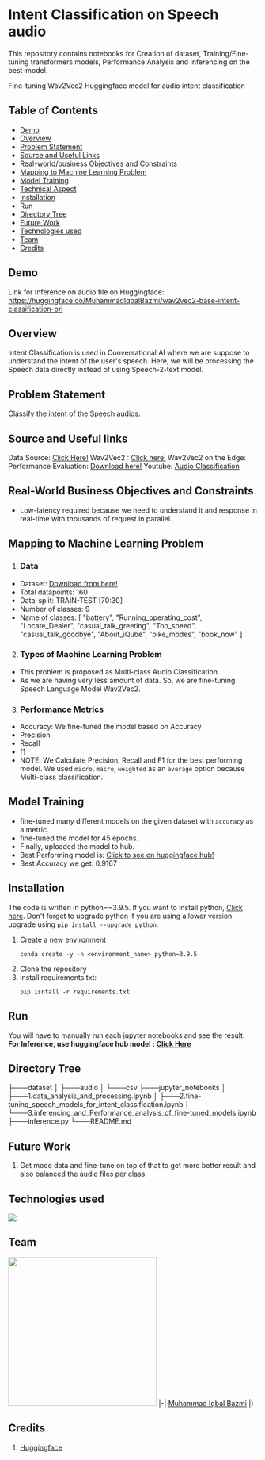 # Intent Classification on Speech audio

This repository contains notebooks for Creation of dataset, Training/Fine-tuning transformers models, Performance Analysis and Inferencing on the best-model.

Fine-tuning Wav2Vec2 Huggingface model for audio intent classification

## Table of Contents
* [Demo](#demo)
* [Overview](#overview)
* [Problem Statement](#problem-statement)
* [Source and Useful Links](#source-and-useful-links)
* [Real-world/business Objectives and Constraints](#real-world-business-objectives-and-constraints)
* [Mapping to Machine Learning Problem](#mapping-to-machine-learning-problem)
* [Model Training](#model-training)
* [Technical Aspect](#technical-aspect)
* [Installation](#installation)
* [Run](#run)
* [Directory Tree](#directory-tree)
* [Future Work](#future-work)
* [Technologies used](#technologies-used)
* [Team](#team)
* [Credits](#credits)

## Demo

Link for Inference on audio file on Huggingface: https://huggingface.co/MuhammadIqbalBazmi/wav2vec2-base-intent-classification-ori

## Overview
Intent Classification is used in Conversational AI where we are suppose to understand the intent of the user's speech. Here, we will be processing the Speech data directly instead of using Speech-2-text model.


## Problem Statement
Classify the intent of the Speech audios.

## Source and Useful links
Data Source: [Click Here!](https://huggingface.co/datasets/MuhammadIqbalBazmi/intent-dataset)
Wav2Vec2 : [Click here!](https://ai.facebook.com/blog/wav2vec-20-learning-the-structure-of-speech-from-raw-audio/)
Wav2Vec2 on the Edge: Performance Evaluation: [Download here!](https://arxiv.org/pdf/2202.05993.pdf)
Youtube: [Audio Classification](https://www.youtube.com/watch?v=iuvDLKql3yk&ab_channel=JulienSimon)


## Real-World Business Objectives and Constraints
* Low-latency required because we need to understand it and response in real-time with thousands of request in parallel.

## Mapping to Machine Learning Problem 
1. ### Data
  * Dataset: [Download from here!](https://huggingface.co/datasets/MuhammadIqbalBazmi/intent-dataset)
  * Total datapoints: 160
  * Data-split: TRAIN-TEST \[70:30\]
  * Number of classes: 9
  * Name of classes: 
     \[
     "battery", 
     "Running_operating_cost", 
     "Locate_Dealer", 
     "casual_talk_greeting",
     "Top_speed", 
     "casual_talk_goodbye",
     "About_iQube", 
     "bike_modes",
     "book_now"
     ]
     
2. ### Types of Machine Learning Problem
  * This problem is proposed as Multi-class Audio Classification.
  * As we are having very less amount of data. So, we are fine-tuning Speech Language Model Wav2Vec2.

3. ### Performance Metrics
  * Accuracy: We fine-tuned the model based on Accuracy
  * Precision
  * Recall
  * f1
  * NOTE: We Calculate Precision, Recall and F1 for the best performing model. We used `micro`, `macro`, `weighted` as an `average` option because Multi-class classification.

## Model Training
  * fine-tuned many different models on the given dataset with `accuracy` as a metric.
  * fine-tuned the model for 45 epochs.
  * Finally, uploaded the model to hub.
  * Best Performing model is: [Click to see on huggingface hub!](https://huggingface.co/MuhammadIqbalBazmi/wav2vec2-base-intent-classification-ori)
  * Best Accuracy we get: 0.9167


## Installation
The code is written in python==3.9.5. If you want to install python,  [Click here](https://www.python.org/downloads/). Don't forget to upgrade python if you are using a lower version. upgrade using `pip install --upgrade python`.
1. Create a new environment
    ```
    conda create -y -n <environment_name> python=3.9.5
    ```
2. Clone the repository
3. install requirements.txt:
    ```
    pip isntall -r requirements.txt
    ```
    
## Run
You will have to manually run each jupyter notebooks and see the result.
**For Inference, use huggingface hub model : [Click Here](https://huggingface.co/MuhammadIqbalBazmi/wav2vec2-base-intent-classification-ori)**

## Directory Tree
├───dataset
│   ├───audio
│   └───csv
├───jupyter_notebooks
│   ├───1.data_analysis_and_processing.ipynb
│   ├───2.fine-tuning_speech_models_for_intent_classification.ipynb
│   └───3.inferencing_and_Performance_analysis_of_fine-tuned_models.ipynb
├───inference.py
└───README.md

## Future Work
1. Get mode data and fine-tune on top of that to get more better result and also balanced the audio files per class.

## Technologies used
[![](https://huggingface.co/front/assets/huggingface_logo-noborder.svg)](https://huggingface.co/)

## Team
<a href="https://github.com/iqbal786786"><img src="https://avatars.githubusercontent.com/u/32350208?v=4" width=300></a>
|-|
[Muhammad Iqbal Bazmi](https://github.com/iqbal786786) |)

## Credits
1. [Huggingface](https://huggingface.co/)
